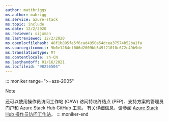```yaml
---
author: mattbriggs
ms.author: mabrigg
ms.service: azure-stack
ms.topic: include
ms.date: 12/2/2020
ms.reviewer: sijuman
ms.lastreviewed: 12/2/2020
ms.openlocfilehash: 48f1b805fe5f6cad4950a54dcea37574b52ba1fa
ms.sourcegitcommit: 9b0e1264ef006d2009bb549f21010c672c49b9de
ms.translationtype: MT
ms.contentlocale: zh-CN
ms.lasthandoff: 01/16/2021
ms.locfileid: "98256504"
---
```

::: moniker range=">=azs-2005"
> [!Note] 
> 还可以使用操作员访问工作站 (OAW) 访问特权终结点 (PEP)、支持方案的管理员门户和 Azure Stack Hub GitHub 工具。 有关详细信息，请参阅 [Azure Stack Hub 操作员访问工作站](../operator/operator-access-workstation.md)。
::: moniker-end